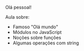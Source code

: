 Olá pessoal!

Aula sobre:
*   Famoso "Olá mundo"
*   Módulos no JavaScript
*   Noções sobre funções
*   Algumas operações com string
